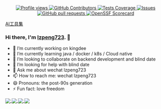   <p align="center">
    <a href="https://github.com/lzpeng723/lzpeng723/graphs/contributors">
      <img alt="Profile views" src="https://komarev.com/ghpvc/?username=lzpeng723&label=Profile%20views&color=blue&style=plastic" />
    </a>
    <a href="https://github.com/lzpeng723/lzpeng723/graphs/contributors">
      <img alt="GitHub Contributors" src="https://img.shields.io/github/contributors/lzpeng723/lzpeng723" />
    </a>
    <a href="https://codecov.io/gh/lzpeng723/lzpeng723">
      <img alt="Tests Coverage" src="https://codecov.io/gh/lzpeng723/lzpeng723/branch/master/graph/badge.svg" />
    </a>
    <a href="https://github.com/lzpeng723/lzpeng723/issues">
      <img alt="Issues" src="https://img.shields.io/github/issues/lzpeng723/lzpeng723?color=0088ff" />
    </a>
    <a href="https://github.com/lzpeng723/lzpeng723/pulls">
      <img alt="GitHub pull requests" src="https://img.shields.io/github/issues-pr/lzpeng723/lzpeng723?color=0088ff" />
    </a>
    <a href="https://securityscorecards.dev/viewer/?uri=github.com/lzpeng723/lzpeng723">
      <img alt="OpenSSF Scorecard" src="https://api.securityscorecards.dev/projects/github.com/lzpeng723/lzpeng723/badge" />
    </a>
  </p>

[AI工具集](https://ai-bot.cn)
  
###  Hi there,  I'm [lzpeng723](https://lzpeng723.github.io). 👋

- 🔭 I’m currently working on kingdee
- 🌱 I’m currently learning java / docker / k8s / Cloud native
- 👯 I’m looking to collaborate on backend development and blind date
- 🤔 I’m looking for help with blind date
- 💬 Ask me about wechat lzpeng723
- 📫 How to reach me: wechat lzpeng723
- 😄 Pronouns: the post-90s generation
- ⚡ Fun fact: love freedom

<!-- https://github.com/anuraghazra/github-readme-stats/blob/master/docs/readme_cn.md -->

<a href="https://github-readme-stats.vercel.app/api/top-langs/?username=lzpeng723&layout=compact">
  <img align="center" src="https://github-readme-stats.vercel.app/api/top-langs/?username=lzpeng723&layout=compact" />
</a>
<a href="https://github-readme-stats.vercel.app/api?username=lzpeng723&show_icons=true&count_private=true">
  <img align="center" src="https://github-readme-stats.vercel.app/api?username=lzpeng723&show_icons=true&count_private=true" />
</a>
<a href="https://github.com/lzpeng723/minimal-boot">
  <img align="center" src="https://github-readme-stats.vercel.app/api/pin/?username=lzpeng723&repo=minimal-boot" />
</a>
<a href="https://github.com/lzpeng723/minimal-cloud">
  <img align="center" src="https://github-readme-stats.vercel.app/api/pin/?username=lzpeng723&repo=minimal-cloud" />
</a>

